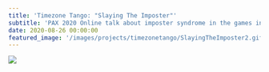 ```yaml
---
title: 'Timezone Tango: "Slaying The Imposter"'
subtitle: 'PAX 2020 Online talk about imposter syndrome in the games industry.'
date: 2020-08-26 00:00:00
featured_image: '/images/projects/timezonetango/SlayingTheImposter2.gif'
---
```


![](/images/projects/timezonetango/SlayingTheImposter2.gif)

